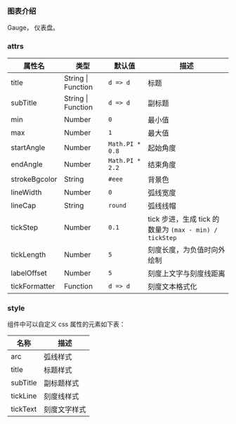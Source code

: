 ### 图表介绍

Gauge， 仪表盘。

### attrs

| 属性名        | 类型               | 默认值          | 描述                                                   |
| ------------- | ------------------ | --------------- | ------------------------------------------------------ |
| title         | String \| Function | `d => d`        | 标题                                                   |
| subTitle      | String \| Function | `d => d`        | 副标题                                                 |
| min           | Number             | `0`             | 最小值                                                 |
| max           | Number             | `1`             | 最大值                                                 |
| startAngle    | Number             | `Math.PI * 0.8` | 起始角度                                               |
| endAngle      | Number             | `Math.PI * 2.2` | 结束角度                                               |
| strokeBgcolor | String             | `#eee`          | 背景色                                                 |
| lineWidth     | Number             | `0`             | 弧线宽度                                               |
| lineCap       | String             | `round`         | 弧线线帽                                               |
| tickStep      | Number             | `0.1`           | tick 步进，生成 tick 的数量为 `(max - min) / tickStep` |
| tickLength    | Number             | `5`             | 刻度长度，为负值时向外绘制                             |
| labelOffset   | Number             | `5`             | 刻度上文字与刻度线距离                                 |
| tickFormatter | Function           | `d => d`        | 刻度文本格式化                                         |

### style

组件中可以自定义 css 属性的元素如下表：

| 名称     | 描述         |
| -------- | ------------ |
| arc      | 弧线样式     |
| title    | 标题样式     |
| subTitle | 副标题样式   |
| tickLine | 刻度线样式   |
| tickText | 刻度文字样式 |
